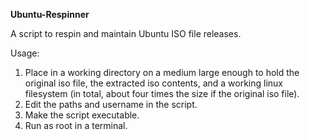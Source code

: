 **Ubuntu-Respinner**

A script to respin and maintain Ubuntu ISO file releases.

Usage:

1) Place in a working directory on a medium large enough to hold the original iso file, the extracted iso contents, and a working linux filesystem (in total, about four times the size if the original iso file).
2) Edit the paths and username in the script.
3) Make the script executable.
4) Run as root in a terminal.

